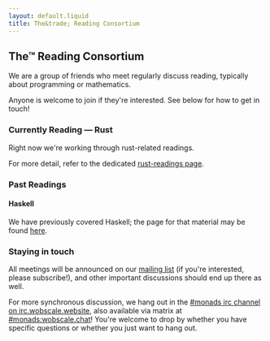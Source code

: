 ```yaml
---
layout: default.liquid
title: The&trade; Reading Consortium
---
```


## The&trade; Reading Consortium

We are a group of friends who meet regularly discuss reading, typically about
programming or mathematics.

Anyone is welcome to join if they're interested. See below for how to get in touch!

### Currently Reading &mdash; Rust

Right now we're working through rust-related readings.

For more detail, refer to the dedicated [rust-readings page][rust-page].

### Past Readings

#### Haskell

We have previously covered Haskell; the page for that material may be found [here][haskell-page].

### Staying in touch

All meetings will be announced on our [mailing
list][mailing-list] (if you're
interested, please subscribe!), and other important discussions should end up
there as well.

For more synchronous discussion, we hang out in the [#monads irc channel on irc.wobscale.website][irc], also available via matrix at [#monads:wobscale.chat][matrix]!
You're welcome to drop by whether you have specific questions or whether you just want to hang out.

[irc]: ircs://irc.wobscale.website#monads
[matrix]: https://matrix.to/#/#monads:wobscale.chat
[mailing-list]: https://groups.google.com/d/forum/reading-consortium/
[aspirational-heckers]: https://md.hecke.rs/s/S1o5VE4xE
[rust-page]: rust.html
[haskell-page]: haskell.html
